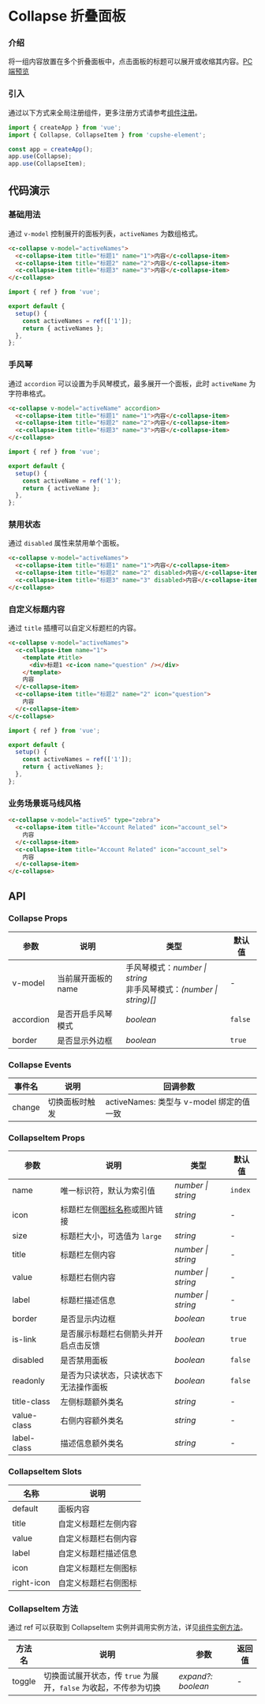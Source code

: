 # Collapse 折叠面板

### 介绍

将一组内容放置在多个折叠面板中，点击面板的标题可以展开或收缩其内容。[PC 端预览](/mobile.html#/collapse)

### 引入

通过以下方式来全局注册组件，更多注册方式请参考[组件注册](#/zh-CN/advanced-usage#zu-jian-zhu-ce)。

```js
import { createApp } from 'vue';
import { Collapse, CollapseItem } from 'cupshe-element';

const app = createApp();
app.use(Collapse);
app.use(CollapseItem);
```

## 代码演示

### 基础用法

通过 `v-model` 控制展开的面板列表，`activeNames` 为数组格式。

```html
<c-collapse v-model="activeNames">
  <c-collapse-item title="标题1" name="1">内容</c-collapse-item>
  <c-collapse-item title="标题2" name="2">内容</c-collapse-item>
  <c-collapse-item title="标题3" name="3">内容</c-collapse-item>
</c-collapse>
```

```js
import { ref } from 'vue';

export default {
  setup() {
    const activeNames = ref(['1']);
    return { activeNames };
  },
};
```

### 手风琴

通过 `accordion` 可以设置为手风琴模式，最多展开一个面板，此时 `activeName` 为字符串格式。

```html
<c-collapse v-model="activeName" accordion>
  <c-collapse-item title="标题1" name="1">内容</c-collapse-item>
  <c-collapse-item title="标题2" name="2">内容</c-collapse-item>
  <c-collapse-item title="标题3" name="3">内容</c-collapse-item>
</c-collapse>
```

```js
import { ref } from 'vue';

export default {
  setup() {
    const activeName = ref('1');
    return { activeName };
  },
};
```

### 禁用状态

通过 `disabled` 属性来禁用单个面板。

```html
<c-collapse v-model="activeNames">
  <c-collapse-item title="标题1" name="1">内容</c-collapse-item>
  <c-collapse-item title="标题2" name="2" disabled>内容</c-collapse-item>
  <c-collapse-item title="标题3" name="3" disabled>内容</c-collapse-item>
</c-collapse>
```

### 自定义标题内容

通过 `title` 插槽可以自定义标题栏的内容。

```html
<c-collapse v-model="activeNames">
  <c-collapse-item name="1">
    <template #title>
      <div>标题1 <c-icon name="question" /></div>
    </template>
    内容
  </c-collapse-item>
  <c-collapse-item title="标题2" name="2" icon="question">
    内容
  </c-collapse-item>
</c-collapse>
```

```js
import { ref } from 'vue';

export default {
  setup() {
    const activeNames = ref(['1']);
    return { activeNames };
  },
};
```

### 业务场景斑马线风格

```html
<c-collapse v-model="active5" type="zebra">
  <c-collapse-item title="Account Related" icon="account_sel">
    内容
  </c-collapse-item>
  <c-collapse-item title="Account Related" icon="account_sel">
    内容
  </c-collapse-item>
</c-collapse>
```

## API

### Collapse Props

| 参数      | 说明                | 类型                                                                   | 默认值  |
| --------- | ------------------- | ---------------------------------------------------------------------- | ------- |
| v-model   | 当前展开面板的 name | 手风琴模式：_number \| string_<br>非手风琴模式：_(number \| string)[]_ | -       |
| accordion | 是否开启手风琴模式  | _boolean_                                                              | `false` |
| border    | 是否显示外边框      | _boolean_                                                              | `true`  |

### Collapse Events

| 事件名 | 说明           | 回调参数                                 |
| ------ | -------------- | ---------------------------------------- |
| change | 切换面板时触发 | activeNames: 类型与 v-model 绑定的值一致 |

### CollapseItem Props

| 参数        | 说明                                   | 类型               | 默认值  |
| ----------- | -------------------------------------- | ------------------ | ------- |
| name        | 唯一标识符，默认为索引值               | _number \| string_ | `index` |
| icon        | 标题栏左侧[图标名称](#/icon)或图片链接 | _string_           | -       |
| size        | 标题栏大小，可选值为 `large`           | _string_           | -       |
| title       | 标题栏左侧内容                         | _number \| string_ | -       |
| value       | 标题栏右侧内容                         | _number \| string_ | -       |
| label       | 标题栏描述信息                         | _number \| string_ | -       |
| border      | 是否显示内边框                         | _boolean_          | `true`  |
| is-link     | 是否展示标题栏右侧箭头并开启点击反馈   | _boolean_          | `true`  |
| disabled    | 是否禁用面板                           | _boolean_          | `false` |
| readonly    | 是否为只读状态，只读状态下无法操作面板 | _boolean_          | `false` |
| title-class | 左侧标题额外类名                       | _string_           | -       |
| value-class | 右侧内容额外类名                       | _string_           | -       |
| label-class | 描述信息额外类名                       | _string_           | -       |

### CollapseItem Slots

| 名称       | 说明                 |
| ---------- | -------------------- |
| default    | 面板内容             |
| title      | 自定义标题栏左侧内容 |
| value      | 自定义标题栏右侧内容 |
| label      | 自定义标题栏描述信息 |
| icon       | 自定义标题栏左侧图标 |
| right-icon | 自定义标题栏右侧图标 |

### CollapseItem 方法

通过 ref 可以获取到 CollapseItem 实例并调用实例方法，详见[组件实例方法](#/zh-CN/advanced-usage#zu-jian-shi-li-fang-fa)。

| 方法名 | 说明                                                             | 参数               | 返回值 |
| ------ | ---------------------------------------------------------------- | ------------------ | ------ |
| toggle | 切换面试展开状态，传 `true` 为展开，`false` 为收起，不传参为切换 | _expand?: boolean_ | -      |

